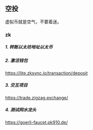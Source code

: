 ## 空投

虚拟币就是空气，不要着迷。

### zk

##### 1. 转账以太坊地址以太币


##### 2. 激活钱包

https://lite.zksync.io/transaction/deposit

##### 3. 交互项目

https://trade.zigzag.exchange/

##### 4. 测试网水龙头

https://goerli-faucet.pk910.de/

##### 